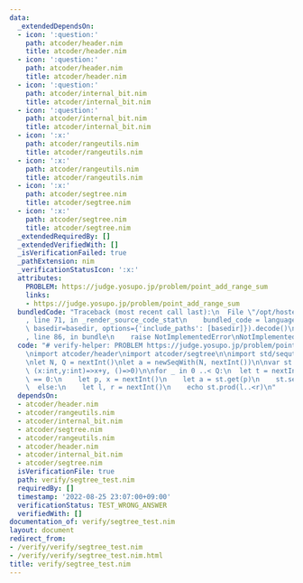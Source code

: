 ```yaml
---
data:
  _extendedDependsOn:
  - icon: ':question:'
    path: atcoder/header.nim
    title: atcoder/header.nim
  - icon: ':question:'
    path: atcoder/header.nim
    title: atcoder/header.nim
  - icon: ':question:'
    path: atcoder/internal_bit.nim
    title: atcoder/internal_bit.nim
  - icon: ':question:'
    path: atcoder/internal_bit.nim
    title: atcoder/internal_bit.nim
  - icon: ':x:'
    path: atcoder/rangeutils.nim
    title: atcoder/rangeutils.nim
  - icon: ':x:'
    path: atcoder/rangeutils.nim
    title: atcoder/rangeutils.nim
  - icon: ':x:'
    path: atcoder/segtree.nim
    title: atcoder/segtree.nim
  - icon: ':x:'
    path: atcoder/segtree.nim
    title: atcoder/segtree.nim
  _extendedRequiredBy: []
  _extendedVerifiedWith: []
  _isVerificationFailed: true
  _pathExtension: nim
  _verificationStatusIcon: ':x:'
  attributes:
    PROBLEM: https://judge.yosupo.jp/problem/point_add_range_sum
    links:
    - https://judge.yosupo.jp/problem/point_add_range_sum
  bundledCode: "Traceback (most recent call last):\n  File \"/opt/hostedtoolcache/Python/3.10.6/x64/lib/python3.10/site-packages/onlinejudge_verify/documentation/build.py\"\
    , line 71, in _render_source_code_stat\n    bundled_code = language.bundle(stat.path,\
    \ basedir=basedir, options={'include_paths': [basedir]}).decode()\n  File \"/opt/hostedtoolcache/Python/3.10.6/x64/lib/python3.10/site-packages/onlinejudge_verify/languages/nim.py\"\
    , line 86, in bundle\n    raise NotImplementedError\nNotImplementedError\n"
  code: "# verify-helper: PROBLEM https://judge.yosupo.jp/problem/point_add_range_sum\n\
    \nimport atcoder/header\nimport atcoder/segtree\n\nimport std/sequtils, std/sugar\n\
    \nlet N, Q = nextInt()\nlet a = newSeqWith(N, nextInt())\n\nvar st = initSegTree(a,\
    \ (x:int,y:int)=>x+y, ()=>0)\n\nfor _ in 0 ..< Q:\n  let t = nextInt()\n  if t\
    \ == 0:\n    let p, x = nextInt()\n    let a = st.get(p)\n    st.set(p, a + x)\n\
    \  else:\n    let l, r = nextInt()\n    echo st.prod(l..<r)\n"
  dependsOn:
  - atcoder/header.nim
  - atcoder/rangeutils.nim
  - atcoder/internal_bit.nim
  - atcoder/segtree.nim
  - atcoder/rangeutils.nim
  - atcoder/header.nim
  - atcoder/internal_bit.nim
  - atcoder/segtree.nim
  isVerificationFile: true
  path: verify/segtree_test.nim
  requiredBy: []
  timestamp: '2022-08-25 23:07:00+09:00'
  verificationStatus: TEST_WRONG_ANSWER
  verifiedWith: []
documentation_of: verify/segtree_test.nim
layout: document
redirect_from:
- /verify/verify/segtree_test.nim
- /verify/verify/segtree_test.nim.html
title: verify/segtree_test.nim
---
```

